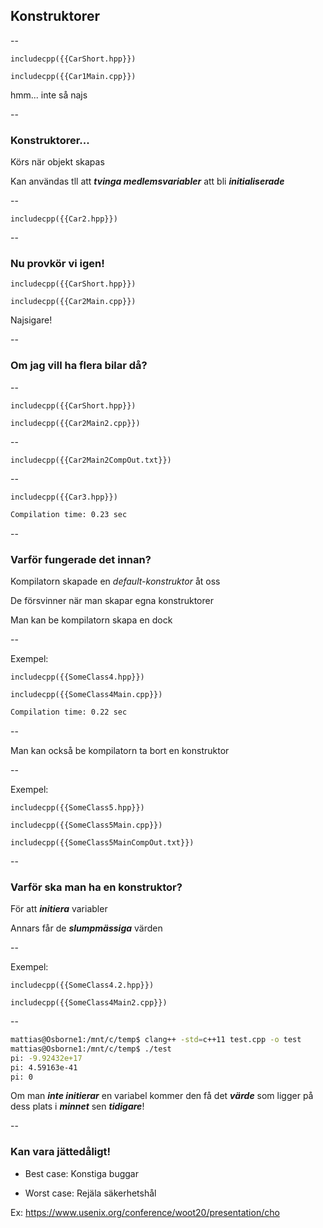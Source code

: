 ## Konstruktorer

--

```cpp[7-8]
includecpp({{CarShort.hpp}})

includecpp({{Car1Main.cpp}})
```
hmm... inte så najs
<!-- .element: class="fragment" -->

--

### Konstruktorer...

Körs när objekt skapas
<!-- .element: class="fragment" -->

Kan användas tll att ***tvinga medlemsvariabler*** att bli ***initialiserade***
<!-- .element: class="fragment" -->

--

```cpp[1,11-14]
includecpp({{Car2.hpp}})
```
<!-- .element: class="r-stretch" -->

--

### Nu provkör vi igen!

```cpp[6]
includecpp({{CarShort.hpp}})

includecpp({{Car2Main.cpp}})
```
Najsigare!

--

### Om jag vill ha flera bilar då?

--

```cpp[6]
includecpp({{CarShort.hpp}})

includecpp({{Car2Main2.cpp}})
```

--

```bash[2-3 | 5-14]
includecpp({{Car2Main2CompOut.txt}})
```
<!-- .element: class="r-stretch" -->

--

```cpp[11-14]
includecpp({{Car3.hpp}})
```
<!-- .element: class="r-stretch" -->

```bash
Compilation time: 0.23 sec
```
<!-- .element: class="fragment" -->

--

### Varför fungerade det innan?

Kompilatorn skapade en *default-konstruktor* åt oss
<!-- .element: class="fragment" -->

De försvinner när man skapar egna konstruktorer
<!-- .element: class="fragment" -->

Man kan be kompilatorn skapa en dock
<!-- .element: class="fragment" -->

--

Exempel:

```cpp[5]
includecpp({{SomeClass4.hpp}})

includecpp({{SomeClass4Main.cpp}})

```

```bash
Compilation time: 0.22 sec
```
<!-- .element: class="fragment" -->

--

Man kan också be kompilatorn ta bort en konstruktor

--

Exempel:

```cpp[6,12]
includecpp({{SomeClass5.hpp}})

includecpp({{SomeClass5Main.cpp}})
```

```bash[2-3|5-6]
includecpp({{SomeClass5MainCompOut.txt}})
```
<!-- .element: class="fragment" -->

--

### Varför ska man ha en konstruktor?

För att ***initiera*** variabler
<!-- .element: class="fragment" -->

Annars får de ***slumpmässiga*** värden
<!-- .element: class="fragment" -->

--

Exempel:

```cpp[]
includecpp({{SomeClass4.2.hpp}})

includecpp({{SomeClass4Main2.cpp}})
```
<!-- .element: class="r-stretch" -->

--

```bash
mattias@Osborne1:/mnt/c/temp$ clang++ -std=c++11 test.cpp -o test
mattias@Osborne1:/mnt/c/temp$ ./test
pi: -9.92432e+17
pi: 4.59163e-41
pi: 0
```

Om man ***inte initierar*** en variabel kommer den få det ***värde*** som ligger på dess plats i ***minnet*** sen ***tidigare***!
<!-- .element: class="fragment" -->

--

### Kan vara jättedåligt!

* Best case: Konstiga buggar
<!-- .element: class="fragment" -->
* Worst case: Rejäla säkerhetshål
<!-- .element: class="fragment" -->

Ex:
https://www.usenix.org/conference/woot20/presentation/cho
<!-- .element: class="fragment" -->
